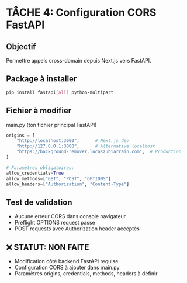 # TÂCHE 4: Configuration CORS FastAPI

## Objectif

Permettre appels cross-domain depuis Next.js vers FastAPI.

## Package à installer

```bash
pip install fastapi[all] python-multipart
```

## Fichier à modifier

main.py (ton fichier principal FastAPI)

```python
origins = [
    "http://localhost:3000",      # Next.js dev
    "http://127.0.0.1:3000",      # Alternative localhost
    "https://background-remover.lucaszubiarrain.com",  # Production
]

# Paramètres obligatoires:
allow_credentials=True
allow_methods=["GET", "POST", "OPTIONS"]
allow_headers=["Authorization", "Content-Type"]
```

## Test de validation

- Aucune erreur CORS dans console navigateur
- Preflight OPTIONS request passe
- POST requests avec Authorization header acceptés

## ❌ STATUT: NON FAITE
- Modification côté backend FastAPI requise
- Configuration CORS à ajouter dans main.py
- Paramètres origins, credentials, methods, headers à définir
